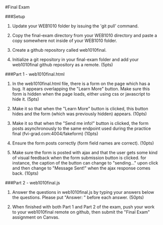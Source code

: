 #Final Exam

###Setup

1. Update your WEB1010 folder by issuing the 'git pull' command.

2. Copy the final-exam directory from your WEB1010 directory and paste a copy somewhere not inside of your WEB1010 folder.

3. Create a github repository called web1010final.

4. Initialize a git repository in your final-exam folder and add your web1010final github repository as a remote. (5pts)

###Part 1 - web1010final.html

1. In the web1010final.html file, there is a form on the page which has a bug. It appears overlapping the "Learn More" button. Make sure this form is hidden when the page loads, either using css or javascript to hide it. (5pts)

2. Make it so that when the "Learn More" button is clicked, this button hides and the form (which was previously hidden) appears. (10pts)

3. Make it so that when the "Send me info!" button is clicked, the form posts asynchronously to the same endpoint used during the practice final (fvi-grad.com:4004/fakeform) (10pts)

4. Ensure the form posts correctly (form field names are correct). (10pts)

5. Make sure the form is posted with ajax and that the user gets some kind of visual feedback when the form submission button is clicked. for instance, the caption of the button can change to "sending..." upon click and then change to "Message Sent!" when the ajax response comes back. (10pts)

###Part 2 - web1010final.js

1. Answer the questions in web1010final.js by typing your answers below the questions. Please put "Answer: " before each answer. (50pts)

2. When finished with both Part 1 and Part 2 of the exam, push your work to your web1010final remote on github, then submit the "Final Exam" assignment
on Canvas.
